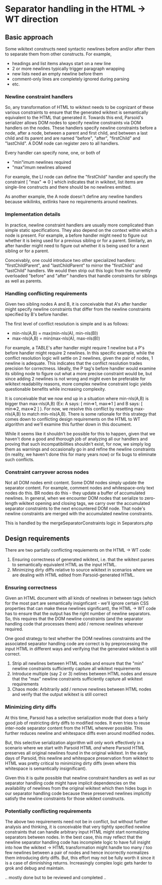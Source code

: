 # Separator handling in the HTML -> WT direction

## Basic approach

Some wikitext constructs need syntactic newlines before and/or after them
to separate them from other constructs. For example,
* headings and list items always start on a new line
* 2 or more newlines typically trigger paragraph wrapping
* new lists need an empty newline before them
* comment-only lines are completely ignored during parsing
* etc.

### Newline constraint handlers

So, any transformation of HTML to wikitext needs to be cognizant of these
various constraints to ensure that the generated wikitext is semantically
equivalent to the HTML that generated it. Towards this end, Parsoid's
serializer allows DOM nodes to specify newline constraints via DOM handlers on
the nodes. These handlers specify newline constraints before a node, after a
node, between a parent and first child, and between a last child and its parent
and are named "before", "after", "firstChild" and "lastChild".  A DOM node can
register zero to all handlers.

Every handler can specify none, one, or both of
* "min"imum newlines required
* "max"imum newlines allowed

For example, the LI node can define the "firstChild" handler and specify the
constraint [ "max" => 0 ] which indicates that in wikitext, list items are
single-line constructs and there should be no newlines emitted.

As another example, the A node doesn't define any newline handlers because
wikilinks, extlinks have no requirements around newlines.

### Implementation details

In practice, newline constraint handlers are usually more complicated than
simple static specifications. They also depend on the context within which a
node is present. For example, a before handler might need to figure out whether
it is being used for a previous sibling or for a parent. Similarly, an after
handler might need to figure out whether it is being used for a next sibling or
for a parent.

Conceivably, one could introduce two other specialized handlers:
"firstChildParent", and "lastChildParent" to mirror the "firstChild" and
"lastChild" handlers. We would then strip out this logic from the currently
overloaded "before" and "after" handlers that handle constraints for siblings
as well as parents.

### Handling conflicting requirements

Given two sibling nodes A and B, it is conceivable that A's after handler might
specify newline constraints that differ from the newline constraints specified
by B's before handler.

The first level of conflict resolution is simple and is as follows:
* min-nls(A,B) = max(min-nls(A), min-nls(B))
* max-nls(A,B) = min(max-nls(A), max-nls(B))

For example, a TABLE's after handler might require 1 newline but a P's before
handler might require 2 newlines. In this specific example, while the conflict
resolution logic will settle on 2 newlines, given the pair of nodes, 1 newline
is adequate. This indicates that the conflict resolution trades precision for
correctness. Ideally, the P tag's before handler would examine its sibling node
to figure out what a more precise constraint would be, but since adding 2
newlines is not wrong and might even be preferable for wikitext readability
reasons, more complex newline constraint logic yields questionable benefits
while increasing complexity.

It is conceivable that we now end up in a situation where min-nls(A,B) is
bigger than max-nls(A,B) (Ex: A says: [ min=>1, max=>1 ] and B says: [ min=>2,
max=>2 ] ).  For now, we resolve this conflict by resetting max-nls(A,B) to
match min-nls(A,B).  There is some rationale for this strategy that comes down
to conflicting design requirements on the HTML to WT algorithm and we'll
examine this further down in this document.

While it seems like it shouldn't be possible for this to happen, given that we
haven't done a good and thorough job of analyzing all our handlers and proving
that such incompatibilities shouldn't exist, for now, we simply log them as
warnings and occasionally go in and refine the newline constraints (in reality,
we haven't done this for many years now) or fix bugs to eliminate such
conflicts.

### Constraint carryover across nodes

Not all DOM nodes emit content. Some DOM nodes simply update the separator
content. For example, comment nodes and whitespace-only text nodes do this.
BR nodes do this - they update a buffer of accumulated newlines. In general,
when we encounter DOM nodes that serialize to zero-length wikitext opening
and closing tags, we carry over the accumulated separator constraints to the
next encountered DOM node. That node's newline constraints are merged with
the accumulated newline constraints.

This is handled by the mergeSeparatorConstraints logic in Separators.php

## Design requirements

There are two partially conflicting requiements on the HTML -> WT code:
1. Ensuring correctness of generated wikitext, i.e. that the wikitext parses to
	semantically equivalent HTML as the input HTML.
2. Minimizing dirty diffs relative to source wikitext in scenarios where we are
	dealing with HTML edited from Parsoid-generated HTML.

### Ensuring correctness

Given an HTML document with all kinds of newlines in between tags (which
for the most part are semantically insignficant - we'll ignore certain
CSS properties that can make these newlines significant), the HTML -> WT
code has to ensure that the output has the right number of newline separators.
So, this requires that the DOM newline constraints (and the separator
handling code that processes them) add / remove newlines wherever required.

One good strategy to test whether the DOM newlines constraints and the
associated separator handling code are correct is by preprocessing the
input HTML in different ways and verifying that the generated wikitext
is still correct.
1. Strip all newlines between HTML nodes and ensure that the "min" newline
	constraints sufficiently capture all wikitext requirements
2. Introduce multiple (say 2 or 3) nelines between HTML nodes and ensure that
	the "max" newline constraints sufficiently capture all wikitext requirements
3. Chaos mode: Arbitrarily add / remove newlines between HTML nodes and verify
	that the output wikitext is still correct

### Minimizing dirty diffs

At this time, Parsoid has a selective serialization mode that does a fairly
good job of restricting dirty diffs to modified nodes. It even tries to reuse
inter-node separator content from the HTML wherever possible. This further
reduces newline and whitespace diffs even around modified nodes.

But, this selective serialization algorithm will only work effectively in a
scenario where we start with Parsoid HTML *and* where Parsoid HTML preserves
all original newlines found in the original wikitext. In the early days of
Parsoid, this newline and whitespace preservation from wikitext to HTML was
pretty critical to minimizing dirty diffs (even where this whitespace is
semantically insignificant).

Given this it is quite possible that newline constraint handlers as well as our
separator handling code might have implicit dependencies on the availability of
newlines from the original wikitext which then hides bugs in our separator
handling code because these preserved newlines implicitly satisfy the newline
constraints for those wikitext constructs.

### Potentially conflicting requirements

The above two requirements need not be in conflict, but without further
analysis and thinking, it is conceivable that very tightly specified newline
constraints that can handle arbitrary input HTML might start normalizing
separators between nodes. In the best case, this may reflect that the newline
separator handling code has incomplete logic to have full insight into how the
wikitext -> HTML transformation might handle too many / too few newlines
between a pair of nodes and hence incorrectly normalizes them introducing dirty
diffs. But, this effort may not be fully worth it since it is a case of
diminishing returns. Increasingly complex logic gets harder to grok and debug
and maintain.

.. mostly done but to be reviewed and completed ..
